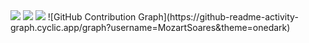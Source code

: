 <img src="https://github-readme-stats.vercel.app/api/top-langs/?username=MozartSoares&layout=compact&langs_count=7&theme=onedark"/>
<img src="https://github-readme-stats.vercel.app/api?username=MozartSoares&show_icons=true&theme=onedark"> 
<img src="https://github-readme-activity-graph.cyclic.app/graph?username=MozartSoaers&theme=onedark"> 
![GitHub Contribution Graph](https://github-readme-activity-graph.cyclic.app/graph?username=MozartSoares&theme=onedark)

